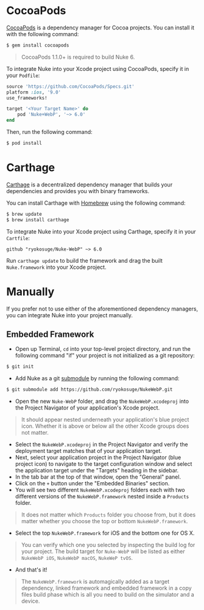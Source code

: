 # CocoaPods

[CocoaPods](http://cocoapods.org) is a dependency manager for Cocoa projects. You can install it with the following command:

```bash
$ gem install cocoapods
```

> CocoaPods 1.1.0+ is required to build Nuke 6.

To integrate Nuke into your Xcode project using CocoaPods, specify it in your `Podfile`:

```ruby
source 'https://github.com/CocoaPods/Specs.git'
platform :ios, '9.0'
use_frameworks!

target '<Your Target Name>' do
    pod 'Nuke+WebP', '~> 6.0'
end
```

Then, run the following command:

```bash
$ pod install
```

# Carthage

[Carthage](https://github.com/Carthage/Carthage) is a decentralized dependency manager that builds your dependencies and provides you with binary frameworks.

You can install Carthage with [Homebrew](http://brew.sh/) using the following command:

```bash
$ brew update
$ brew install carthage
```

To integrate Nuke into your Xcode project using Carthage, specify it in your `Cartfile`:

```ogdl
github "ryokosuge/Nuke-WebP" ~> 6.0
```

Run `carthage update` to build the framework and drag the built `Nuke.framework` into your Xcode project.

# Manually

If you prefer not to use either of the aforementioned dependency managers, you can integrate Nuke into your project manually.

## Embedded Framework

- Open up Terminal, `cd` into your top-level project directory, and run the following command "if" your project is not initialized as a git repository:

```bash
$ git init
```

- Add Nuke as a git [submodule](http://git-scm.com/docs/git-submodule) by running the following command:

```bash
$ git submodule add https://github.com/ryokosuge/NukeWebP.git
```

- Open the new `Nuke-WebP` folder, and drag the `NukeWebP.xcodeproj` into the Project Navigator of your application's Xcode project.

> It should appear nested underneath your application's blue project icon. Whether it is above or below all the other Xcode groups does not matter.

- Select the `NukeWebP.xcodeproj` in the Project Navigator and verify the deployment target matches that of your application target.
- Next, select your application project in the Project Navigator (blue project icon) to navigate to the target configuration window and select the application target under the "Targets" heading in the sidebar.
- In the tab bar at the top of that window, open the "General" panel.
- Click on the `+` button under the "Embedded Binaries" section.
- You will see two different `NukeWebP.xcodeproj` folders each with two different versions of the `NukeWebP.framework` nested inside a `Products` folder.

> It does not matter which `Products` folder you choose from, but it does matter whether you choose the top or bottom `NukeWebP.framework`.

- Select the top `NukeWebP.framework` for iOS and the bottom one for OS X.

> You can verify which one you selected by inspecting the build log for your project. The build target for `Nuke-WebP` will be listed as either `NukeWebP iOS`, `NukeWebP macOS`, `NukeWeP tvOS`.

- And that's it!

> The `NukeWebP.framework` is automagically added as a target dependency, linked framework and embedded framework in a copy files build phase which is all you need to build on the simulator and a device.
